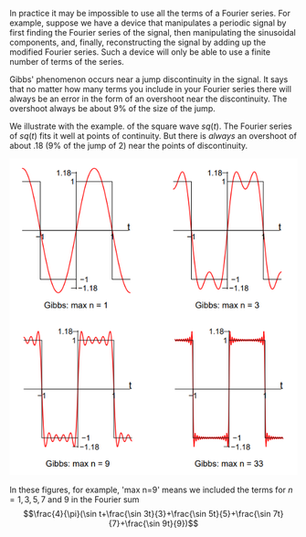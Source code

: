 In practice it may be impossible to use all the terms of a Fourier series. For example, suppose we have a device that manipulates a periodic signal by first finding the Fourier series of the signal, then manipulating the sinusoidal components, and, finally, reconstructing the signal by adding up the modified Fourier series. Such a device will only be able to use a finite number of terms of the series.

Gibbs' phenomenon occurs near a jump discontinuity in the signal. It says that no matter how many terms you include in your Fourier series there will always be an error in the form of an overshoot near the discontinuity. The overshoot always be about 9% of the size of the jump.

We illustrate with the example. of the square wave $sq(t)$. The Fourier series of $sq(t)$ fits it well at points of continuity. But there is *always* an overshoot of about .18 (9% of the jump of 2) near the points of discontinuity.

![](pic230701.png)

In these figures, for example, 'max n=9' means we included the terms for $n = 1, 3, 5, 7$ and 9 in the Fourier sum
$$\frac{4}{\pi}(\sin t+\frac{\sin 3t}{3}+\frac{\sin 5t}{5}+\frac{\sin 7t}{7}+\frac{\sin 9t}{9})$$
